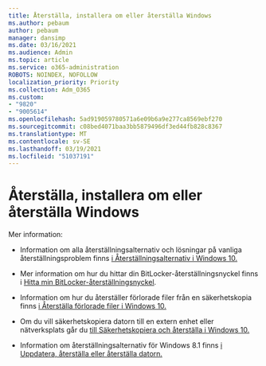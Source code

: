 ```yaml
---
title: Återställa, installera om eller återställa Windows
ms.author: pebaum
author: pebaum
manager: dansimp
ms.date: 03/16/2021
ms.audience: Admin
ms.topic: article
ms.service: o365-administration
ROBOTS: NOINDEX, NOFOLLOW
localization_priority: Priority
ms.collection: Adm_O365
ms.custom:
- "9820"
- "9005614"
ms.openlocfilehash: 5ad919059780571a6e09b6a9e277ca8569ebf270
ms.sourcegitcommit: c08bed4071baa3bb5879496df3ed44fb828c8367
ms.translationtype: MT
ms.contentlocale: sv-SE
ms.lasthandoff: 03/19/2021
ms.locfileid: "51037191"
---
```

# <a name="recover-reinstall-or-restore-windows"></a>Återställa, installera om eller återställa Windows

Mer information: 

- Information om alla återställningsalternativ och lösningar på vanliga återställningsproblem finns [i Återställningsalternativ i Windows 10.](https://support.microsoft.com/windows/recovery-options-in-windows-10-31ce2444-7de3-818c-d626-e3b5a3024da5#bkmk_section7)

- Mer information om hur du hittar din BitLocker-återställningsnyckel finns i [Hitta min BitLocker-återställningsnyckel](https://support.microsoft.com/windows/find-my-bitlocker-recovery-key-fd2b3501-a4b9-61e9-f5e6-2a545ad77b3e).

- Information om hur du återställer förlorade filer från en säkerhetskopia finns [i Återställa förlorade filer i Windows 10.](https://support.microsoft.com/windows/recover-lost-files-on-windows-10-61f5b28a-f5b8-3cc2-0f8e-a63cb4e1d4c4)

- Om du vill säkerhetskopiera datorn till en extern enhet eller nätverksplats går du [till Säkerhetskopiera och återställa i Windows 10.](https://support.microsoft.com/windows/backup-and-restore-in-windows-10-352091d2-bb9d-3ea3-ed18-52ef2b88cbef)

- Information om återställningsalternativ för Windows 8.1 finns [i Uppdatera, återställa eller återställa datorn.](https://support.microsoft.com/windows/how-to-refresh-reset-or-restore-your-pc-51391d9a-eb0a-84a7-69e4-c2c1fbceb8dd)